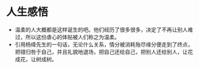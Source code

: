 # 人生感悟
* 温柔的人大概都是这样诞生的吧。他们经历了很多很多，决定了不再让别人难过，所以这份虐心的体贴被人们称之为温柔。
* 引用杨绛先生的一句话，无论什么关系，情分被消耗殆尽缘分便走到了终点，把错归咎于自己，并且礼貌地退场，把自己还给自己，把别人还给别人，让花成花，让树成树。